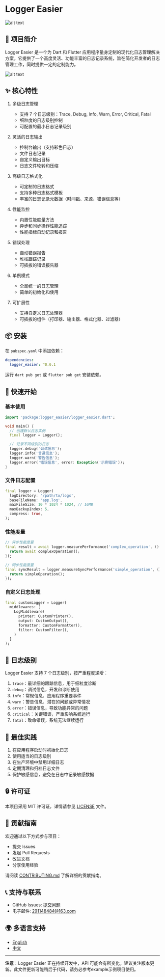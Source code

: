 # Logger Easier

![alt text](logo.jpg)

## 🌟 项目简介

Logger Easier 是一个为 Dart 和 Flutter 应用程序量身定制的现代化日志管理解决方案。它提供了一个高度灵活、功能丰富的日志记录系统，旨在简化开发者的日志管理工作，同时提供一定的定制能力。

![alt text](https://raw.githubusercontent.com/jacklee1995/flutter_logger_easier/refs/heads/master/example.png)

## ✨ 核心特性

1. 多级日志管理
   - 支持 7 个日志级别：Trace, Debug, Info, Warn, Error, Critical, Fatal
   - 细粒度的日志级别控制
   - 可配置的最小日志记录级别

2. 灵活的日志输出
   - 控制台输出（支持彩色日志）
   - 文件日志记录
   - 自定义输出目标
   - 日志文件轮转和压缩

3. 高级日志格式化
   - 可定制的日志格式
   - 支持多种日志格式模板
   - 丰富的日志记录元数据（时间戳、来源、错误信息等）

4. 性能监控
   - 内置性能度量方法
   - 异步和同步操作性能追踪
   - 性能指标自动记录和报告

5. 错误处理
   - 自动错误报告
   - 堆栈跟踪记录
   - 可插拔的错误报告器

6. 单例模式
   - 全局统一的日志管理
   - 简单的初始化和使用

7. 可扩展性
   - 支持自定义日志处理器
   - 可插拔的组件（打印器、输出器、格式化器、过滤器）

## 📦 安装

在 `pubspec.yaml` 中添加依赖：

```yaml
dependencies:
  logger_easier: ^0.0.1
```

运行 `dart pub get` 或 `flutter pub get` 安装依赖。

## 🚀 快速开始

### 基本使用

```dart
import 'package:logger_easier/logger_easier.dart';

void main() {
  // 创建默认日志实例
  final logger = Logger();

  // 记录不同级别的日志
  logger.debug('调试信息');
  logger.info('普通信息');
  logger.warn('警告信息');
  logger.error('错误信息', error: Exception('示例错误'));
}
```

### 文件日志配置

```dart
final logger = Logger(
  logDirectory: '/path/to/logs',
  baseFileName: 'app.log',
  maxFileSize: 10 * 1024 * 1024, // 10MB
  maxBackupIndex: 5,
  compress: true,
);
```

### 性能度量

```dart
// 异步性能度量
final result = await logger.measurePerformance('complex_operation', () async {
  return await complexOperation();
});

// 同步性能度量
final syncResult = logger.measureSyncPerformance('simple_operation', () {
  return simpleOperation();
});
```

### 自定义日志处理

```dart
final customLogger = Logger(
  middlewares: [
    LogMiddleware(
      printer: CustomPrinter(),
      output: CustomOutput(),
      formatter: CustomFormatter(),
      filter: CustomFilter(),
    )
  ]
);
```

## 🌈 日志级别

Logger Easier 支持 7 个日志级别，按严重程度递增：

1. `trace`：最详细的跟踪信息，用于细粒度诊断
2. `debug`：调试信息，开发和诊断使用
3. `info`：常规信息，应用程序重要事件
4. `warn`：警告信息，潜在的问题或异常情况
5. `error`：错误信息，导致功能异常的问题
6. `critical`：关键错误，严重影响系统运行
7. `fatal`：致命错误，系统无法继续运行

## 📝 最佳实践

1. 在应用程序启动时初始化日志
2. 使用适当的日志级别
3. 在生产环境中禁用详细日志
4. 定期清理和归档日志文件
5. 保护敏感信息，避免在日志中记录敏感数据

## 🔒 许可证

本项目采用 MIT 许可证，详情请参见 [LICENSE](LICENSE) 文件。

## 🤝 贡献指南

欢迎通过以下方式参与项目：

- 提交 Issues
- 发起 Pull Requests
- 改进文档
- 分享使用经验

请阅读 [CONTRIBUTING.md](CONTRIBUTING.md) 了解详细的贡献指南。

## 📞 支持与联系

- GitHub Issues: [提交问题](https://github.com/jacklee1995/flutter_logger_easier/issues)
- 电子邮件: [291148484@163.com](mailto:291148484@163.com)

## 🌍 多语言支持

- [English](README.md)
- [中文](README_CN.md)

---

**注意**：Logger Easier 正在持续开发中，API 可能会有所变化。建议关注版本更新。此文件更新可能稍后于代码，请务必参考example示例项目使用。
